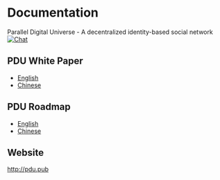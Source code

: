 # Documentation
Parallel Digital Universe - A decentralized identity-based social network
[![Chat](https://img.shields.io/badge/gitter-Docs%20chat-4AB495.svg)](https://gitter.im/pdupub/Welcome)
## PDU White Paper
- [English](WhitePaper.md)
- [Chinese](zh-CN/WhitePaper.md) 

## PDU Roadmap
- [English](Roadmap.md)
- [Chinese](zh-CN/Roadmap.md) 

## Website
http://pdu.pub
